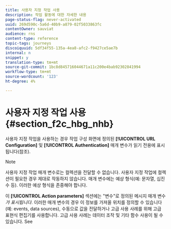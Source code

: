 ```yaml
---
title: 사용자 지정 작업 사용
description: 작업 활동에 대한 자세한 내용
page-status-flag: never-activated
uuid: 269d590c-5a6d-40b9-a879-02f5033863fc
contentOwner: sauviat
audience: rns
content-type: reference
topic-tags: journeys
discoiquuid: 5df34f55-135a-4ea8-afc2-f9427ce5ae7b
internal: n
snippet: y
translation-type: tm+mt
source-git-commit: 1bc8d845716044671a11c200e4bab92302841994
workflow-type: tm+mt
source-wordcount: '123'
ht-degree: 4%

---
```



# 사용자 지정 작업 사용 {#section_f2c_hbg_nhb}

사용자 지정 작업을 사용하는 경우 작업 구성 화면에 정의된 **[!UICONTROL URL Configuration]** 및 **[!UICONTROL Authentication]** [](../action/about-custom-action-configuration.md)매개 변수가 읽기 전용에 표시됩니다(참조).

>[!NOTE]
>
>사용자 지정 작업 매개 변수로는 컬렉션을 전달할 수 없습니다. 사용자 지정 작업에 컬렉션이 필요한 경우 제대로 작동하지 않습니다. 매개 변수에는 예상 형식(예: 문자열, 십진수 등). 이러한 예상 형식을 존중해야 합니다.

이 **[!UICONTROL Action parameters]** 섹션에는 &quot;변수&quot;로 정의된 메시지 매개 변수 _가 표시됩니다_. 이러한 매개 변수의 경우 이 정보를 가져올 위치를 정의할 수 있습니다(예: events, data sources), 수동으로 값을 전달하거나 고급 사용 사례를 위해 고급 표현식 편집기를 사용합니다. 고급 사용 사례는 데이터 조작 및 기타 함수 사용이 될 수 있습니다. See [](../expression/expressionadvanced.md)

